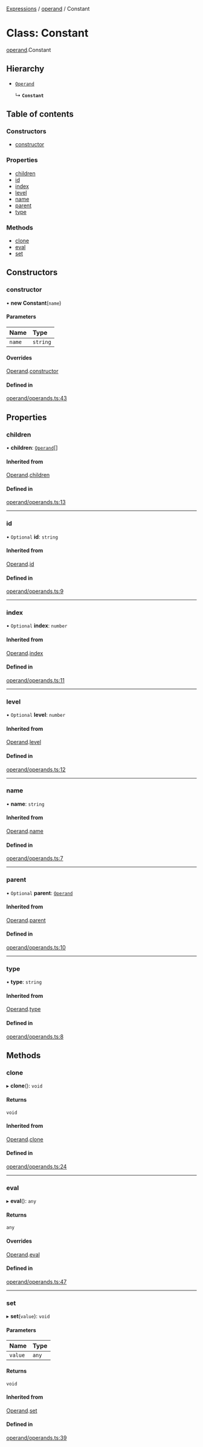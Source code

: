 [Expressions](../README.md) / [operand](../modules/operand.md) / Constant

# Class: Constant

[operand](../modules/operand.md).Constant

## Hierarchy

- [`Operand`](operand.Operand.md)

  ↳ **`Constant`**

## Table of contents

### Constructors

- [constructor](operand.Constant.md#constructor)

### Properties

- [children](operand.Constant.md#children)
- [id](operand.Constant.md#id)
- [index](operand.Constant.md#index)
- [level](operand.Constant.md#level)
- [name](operand.Constant.md#name)
- [parent](operand.Constant.md#parent)
- [type](operand.Constant.md#type)

### Methods

- [clone](operand.Constant.md#clone)
- [eval](operand.Constant.md#eval)
- [set](operand.Constant.md#set)

## Constructors

### constructor

• **new Constant**(`name`)

#### Parameters

| Name | Type |
| :------ | :------ |
| `name` | `string` |

#### Overrides

[Operand](operand.Operand.md).[constructor](operand.Operand.md#constructor)

#### Defined in

[operand/operands.ts:43](https://github.com/FlavioLionelRita/js-expressions/blob/3419c08/src/lib/operand/operands.ts#L43)

## Properties

### children

• **children**: [`Operand`](operand.Operand.md)[]

#### Inherited from

[Operand](operand.Operand.md).[children](operand.Operand.md#children)

#### Defined in

[operand/operands.ts:13](https://github.com/FlavioLionelRita/js-expressions/blob/3419c08/src/lib/operand/operands.ts#L13)

___

### id

• `Optional` **id**: `string`

#### Inherited from

[Operand](operand.Operand.md).[id](operand.Operand.md#id)

#### Defined in

[operand/operands.ts:9](https://github.com/FlavioLionelRita/js-expressions/blob/3419c08/src/lib/operand/operands.ts#L9)

___

### index

• `Optional` **index**: `number`

#### Inherited from

[Operand](operand.Operand.md).[index](operand.Operand.md#index)

#### Defined in

[operand/operands.ts:11](https://github.com/FlavioLionelRita/js-expressions/blob/3419c08/src/lib/operand/operands.ts#L11)

___

### level

• `Optional` **level**: `number`

#### Inherited from

[Operand](operand.Operand.md).[level](operand.Operand.md#level)

#### Defined in

[operand/operands.ts:12](https://github.com/FlavioLionelRita/js-expressions/blob/3419c08/src/lib/operand/operands.ts#L12)

___

### name

• **name**: `string`

#### Inherited from

[Operand](operand.Operand.md).[name](operand.Operand.md#name)

#### Defined in

[operand/operands.ts:7](https://github.com/FlavioLionelRita/js-expressions/blob/3419c08/src/lib/operand/operands.ts#L7)

___

### parent

• `Optional` **parent**: [`Operand`](operand.Operand.md)

#### Inherited from

[Operand](operand.Operand.md).[parent](operand.Operand.md#parent)

#### Defined in

[operand/operands.ts:10](https://github.com/FlavioLionelRita/js-expressions/blob/3419c08/src/lib/operand/operands.ts#L10)

___

### type

• **type**: `string`

#### Inherited from

[Operand](operand.Operand.md).[type](operand.Operand.md#type)

#### Defined in

[operand/operands.ts:8](https://github.com/FlavioLionelRita/js-expressions/blob/3419c08/src/lib/operand/operands.ts#L8)

## Methods

### clone

▸ **clone**(): `void`

#### Returns

`void`

#### Inherited from

[Operand](operand.Operand.md).[clone](operand.Operand.md#clone)

#### Defined in

[operand/operands.ts:24](https://github.com/FlavioLionelRita/js-expressions/blob/3419c08/src/lib/operand/operands.ts#L24)

___

### eval

▸ **eval**(): `any`

#### Returns

`any`

#### Overrides

[Operand](operand.Operand.md).[eval](operand.Operand.md#eval)

#### Defined in

[operand/operands.ts:47](https://github.com/FlavioLionelRita/js-expressions/blob/3419c08/src/lib/operand/operands.ts#L47)

___

### set

▸ **set**(`value`): `void`

#### Parameters

| Name | Type |
| :------ | :------ |
| `value` | `any` |

#### Returns

`void`

#### Inherited from

[Operand](operand.Operand.md).[set](operand.Operand.md#set)

#### Defined in

[operand/operands.ts:39](https://github.com/FlavioLionelRita/js-expressions/blob/3419c08/src/lib/operand/operands.ts#L39)
